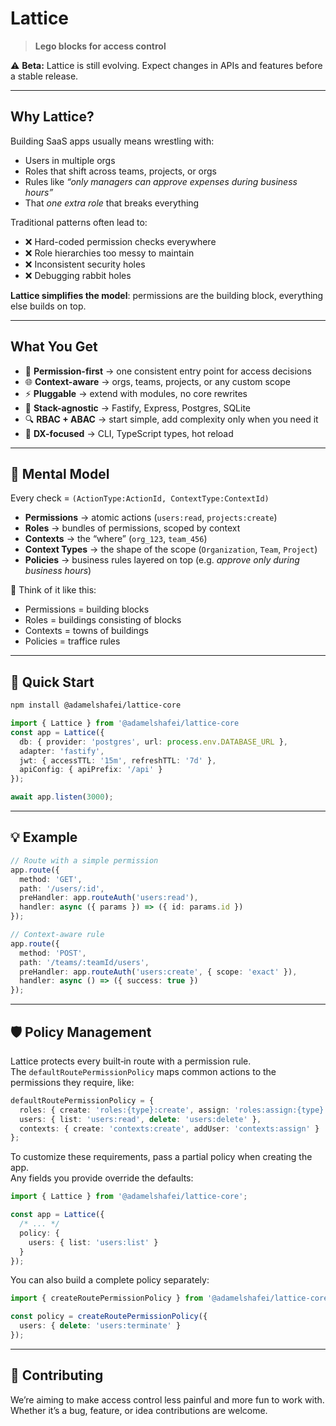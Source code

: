 # Lattice

> **Lego blocks for access control**

⚠️ **Beta:** Lattice is still evolving. Expect changes in APIs and features before a stable release.

---

## Why Lattice?

Building SaaS apps usually means wrestling with:

* Users in multiple orgs
* Roles that shift across teams, projects, or orgs
* Rules like *“only managers can approve expenses during business hours”*
* That *one extra role* that breaks everything

Traditional patterns often lead to:

* ❌ Hard-coded permission checks everywhere
* ❌ Role hierarchies too messy to maintain
* ❌ Inconsistent security holes
* ❌ Debugging rabbit holes

**Lattice simplifies the model**: permissions are the building block, everything else builds on top.

---

## What You Get

* 🔑 **Permission-first** → one consistent entry point for access decisions
* 🌐 **Context-aware** → orgs, teams, projects, or any custom scope
* ⚡ **Pluggable** → extend with modules, no core rewrites
* 🧩 **Stack-agnostic** → Fastify, Express, Postgres, SQLite
* 🔍 **RBAC + ABAC** → start simple, add complexity only when you need it
* 🚀 **DX-focused** → CLI, TypeScript types, hot reload

---

## 🧠 Mental Model

Every check = `(ActionType:ActionId, ContextType:ContextId)`

* **Permissions** → atomic actions (`users:read`, `projects:create`)
* **Roles** → bundles of permissions, scoped by context
* **Contexts** → the “where” (`org_123`, `team_456`)
* **Context Types** → the shape of the scope (`Organization`, `Team`, `Project`)
* **Policies** → business rules layered on top (e.g. *approve only during business hours*)

🔑 Think of it like this:

* Permissions = building blocks
* Roles = buildings consisting of blocks
* Contexts = towns of buildings
* Policies = traffice rules

---

## 🚀 Quick Start

```bash
npm install @adamelshafei/lattice-core
```

```ts
import { Lattice } from '@adamelshafei/lattice-core
const app = Lattice({
  db: { provider: 'postgres', url: process.env.DATABASE_URL },
  adapter: 'fastify',
  jwt: { accessTTL: '15m', refreshTTL: '7d' },
  apiConfig: { apiPrefix: '/api' }
});

await app.listen(3000);
```

---

## 💡 Example

```ts
// Route with a simple permission
app.route({
  method: 'GET',
  path: '/users/:id',
  preHandler: app.routeAuth('users:read'),
  handler: async ({ params }) => ({ id: params.id })
});

// Context-aware rule
app.route({
  method: 'POST',
  path: '/teams/:teamId/users',
  preHandler: app.routeAuth('users:create', { scope: 'exact' }),
  handler: async () => ({ success: true })
});
```

---

## 🛡️ Policy Management

Lattice protects every built‑in route with a permission rule.  
The `defaultRoutePermissionPolicy` maps common actions to the permissions they require, like:

```ts
defaultRoutePermissionPolicy = {
  roles: { create: 'roles:{type}:create', assign: 'roles:assign:{type}' },
  users: { list: 'users:read', delete: 'users:delete' },
  contexts: { create: 'contexts:create', addUser: 'contexts:assign' }
};
```

To customize these requirements, pass a partial policy when creating the app.  
Any fields you provide override the defaults:

```ts
import { Lattice } from '@adamelshafei/lattice-core';

const app = Lattice({
  /* ... */
  policy: {
    users: { list: 'users:list' }
  }
});
```

You can also build a complete policy separately:

```ts
import { createRoutePermissionPolicy } from '@adamelshafei/lattice-core';

const policy = createRoutePermissionPolicy({
  users: { delete: 'users:terminate' }
});
```

---

## 🤝 Contributing

We’re aiming to make access control less painful and more fun to work with.
Whether it’s a bug, feature, or idea contributions are welcome.
